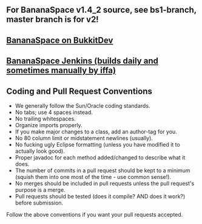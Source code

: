 ## For BananaSpace v1.4_2 source, see bs1-branch, master branch is for v2!
## [BananaSpace on BukkitDev](http://dev.bukkit.org/server-mods/bananaspace/pages/)
## [BananaSpace Jenkins (builds daily and sometimes manually by iffa)](http://ci.xdevelopers.tk:8080/job/BananaSpace/)

Coding and Pull Request Conventions
-----------

* We generally follow the Sun/Oracle coding standards.
* No tabs; use 4 spaces instead.
* No trailing whitespaces.
* Organize imports properly.
* If you make major changes to a class, add an author-tag for you.
* No 80 column limit or midstatement newlines (usually).
* No fucking ugly Eclipse formatting (unless you have modified it to actually look good).
* Proper javadoc for each method added/changed to describe what it does.
* The number of commits in a pull request should be kept to a minimum (squish them into one most of the time - use common sense!).
* No merges should be included in pull requests unless the pull request's purpose is a merge.
* Pull requests should be tested (does it compile? AND does it work?) before submission.

Follow the above conventions if you want your pull requests accepted.